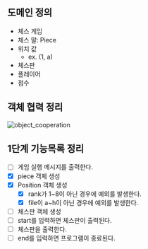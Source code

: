 ## 도메인 정의
- 체스 게임
- 체스 말: Piece
- 위치 값
  - ex. (1, a)
- 체스판
- 플레이어
- 점수

## 객체 협력 정리
![object_cooperation](https://user-images.githubusercontent.com/50176238/111277975-6300de00-867c-11eb-9175-601b2b382d33.png)

## 1단계 기능목록 정리
- [ ] 게임 실행 메시지를 출력한다.
- [x] piece 객체 생성
- [x] Position 객체 생성
  - [x] rank가 1~8이 아닌 경우에 예외를 발생한다.
  - [x] file이 a~h이 아닌 경우에 예외를 발생한다.
- [ ] 체스판 객체 생성
- [ ] start를 입력하면 체스판이 출력된다. 
- [ ] 체스판을 출력한다.
- [ ] end를 입력하면 프로그램이 종료된다.